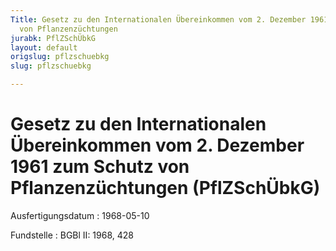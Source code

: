 ```yaml
---
Title: Gesetz zu den Internationalen Übereinkommen vom 2. Dezember 1961 zum Schutz
  von Pflanzenzüchtungen
jurabk: PflZSchÜbkG
layout: default
origslug: pflzschuebkg
slug: pflzschuebkg

---
```


# Gesetz zu den Internationalen Übereinkommen vom 2. Dezember 1961 zum Schutz von Pflanzenzüchtungen (PflZSchÜbkG)

Ausfertigungsdatum
:   1968-05-10

Fundstelle
:   BGBl II: 1968, 428

